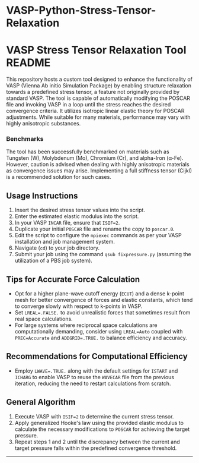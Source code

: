 # VASP-Python-Stress-Tensor-Relaxation

# VASP Stress Tensor Relaxation Tool README

This repository hosts a custom tool designed to enhance the functionality of VASP (Vienna Ab initio Simulation Package) by enabling structure relaxation towards a predefined stress tensor, a feature not originally provided by standard VASP. The tool is capable of automatically modifying the POSCAR file and invoking VASP in a loop until the stress reaches the desired convergence criteria. It utilizes isotropic linear elastic theory for POSCAR adjustments. While suitable for many materials, performance may vary with highly anisotropic substances.

### Benchmarks

The tool has been successfully benchmarked on materials such as Tungsten (W), Molybdenum (Mo), Chromium (Cr), and alpha-Iron (α-Fe). However, caution is advised when dealing with highly anisotropic materials as convergence issues may arise. Implementing a full stiffness tensor (Cijkl) is a recommended solution for such cases.

## Usage Instructions

1. Insert the desired stress tensor values into the script.
2. Enter the estimated elastic modulus into the script.
3. In your VASP `INCAR` file, ensure that `ISIF=2`.
4. Duplicate your initial `POSCAR` file and rename the copy to `poscar.0`.
5. Edit the script to configure the `mpiexec` commands as per your VASP installation and job management system.
6. Navigate (`cd`) to your job directory.
7. Submit your job using the command `qsub fixpressure.py` (assuming the utilization of a PBS job system).

## Tips for Accurate Force Calculation

- Opt for a higher plane-wave cutoff energy (`ECUT`) and a dense k-point mesh for better convergence of forces and elastic constants, which tend to converge slowly with respect to k-points in VASP.
- Set `LREAL=.FALSE.` to avoid unrealistic forces that sometimes result from real space calculations.
- For large systems where reciprocal space calculations are computationally demanding, consider using `LREAL=Auto` coupled with `PREC=Accurate` and `ADDGRID=.TRUE.` to balance efficiency and accuracy.

## Recommendations for Computational Efficiency

- Employ `LWAVE=.TRUE.` along with the default settings for `ISTART` and `ICHARG` to enable VASP to reuse the `WAVECAR` file from the previous iteration, reducing the need to restart calculations from scratch.

## General Algorithm

1. Execute VASP with `ISIF=2` to determine the current stress tensor.
2. Apply generalized Hooke's law using the provided elastic modulus to calculate the necessary modifications to `POSCAR` for achieving the target pressure.
3. Repeat steps 1 and 2 until the discrepancy between the current and target pressure falls within the predefined convergence threshold.

---
